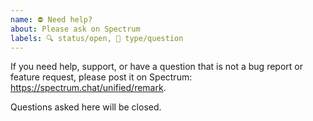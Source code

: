 ```yaml
---
name: ⛔️ Need help?
about: Please ask on Spectrum
labels: 🔍 status/open, 🙋 type/question
---
```


If you need help, support, or have a question that is not a bug report or
feature request, please post it on Spectrum: <https://spectrum.chat/unified/remark>.

Questions asked here will be closed.
